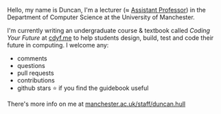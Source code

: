 Hello, my name is Duncan, I'm a lecturer (≈ [Assistant Professor](https://en.wikipedia.org/wiki/Assistant_professor)) in the Department of Computer Science at the University of Manchester. 

I'm currently writing an undergraduate course & textbook called *Coding Your Future* at [cdyf.me](https://www.cdyf.me/) to help students design, build, test and code their future in computing. I welcome any: 

* comments
* questions
* pull requests
* contributions
* github stars ⭐️ if you find the guidebook useful

There's more info on me at [manchester.ac.uk/staff/duncan.hull](https://personalpages.manchester.ac.uk/staff/duncan.hull/)
